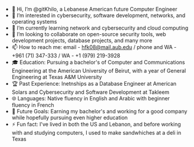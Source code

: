 - 👋 Hi, I’m @gitKhilo, a Lebanese American future Computer Engineer
- 👀 I’m interested in cybersecurity, software development, networks, and operating systems
- 🌱 I’m currently learning network and cybersecurity and cloud computing
- 💞️ I’m looking to collaborate on open-source security tools, web development projects, database projects, and many more
- 📫 How to reach me: email - hfk08@mail.aub.edu / phone and WA - +961 (71) 347-333 / WA - +1 (979) 219-3928
- 🎓 Education: Pursuing a bachelor's of Computer and Communications Engineering at the American University of Beirut, with a year of General Engineering at Texas A&M University
- 🏆 Past Experience: Inetnships as a Database Engineer at American Solars and Cybersecurity and Software Development at Takleem
- 🌐 Languages: Native fluency in English and Arabic with beginner fluency in French
- 💼 Future Goals: Earning my bachelor's and working for a good company while hopefully pursuing even higher education
- ⚡ Fun fact: I've lived in both the US and Lebanon, and before working with and studying computers, I used to make sandwhiches at a deli in Texas

